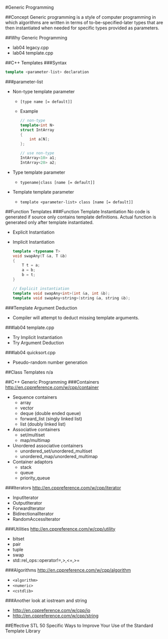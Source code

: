 #Generic Programming

##Concept
Generic programming is a style of computer programming in which algorithms are written in terms of to-be-specified-later types that are then instantiated when needed for specific types provided as parameters.

##Why Generic Programming
- lab04 legacy.cpp
- lab04 template.cpp

##C++ Templates
###Syntax

```c++
template <parameter-list> declaration
```

###parameter-list
- Non-type template parameter
  - `[type name [= default]]`
  - Example

    ```c++
    // non-type
    template<int N>
    struct IntArray
    {
        int a[N];
    };

    // use non-type
    IntArray<10> a1;
    IntArray<20> a2;
    ```

- Type template parameter
  - `typename|class [name [= default]]`
- Template template parameter
  - `template <parameter-list> class [name [= default]]`

##Function Templates
###Function Template Instantiation
No code is generated if source only contains template definitions. Actual function is generated only after template instantiated.
- Explicit Instantiation
- Implicit Instantiation

    ```c++
    template <typename T>
    void swapAny(T &a, T &b)
    {
        T t = a;
        a = b;
        b = t;
    }

    // Explicit instantiation
    template void swapAny<int>(int &a, int &b);
    template void swapAny<string>(string &a, string &b);
    ```

###Template Argument Deduction
- Compiler will attempt to deduct missing template arguments.

###lab04 template.cpp
- Try Implicit Instantiation
- Try Argument Deduction

###lab04 quicksort.cpp
- Pseudo-random number generation

##Class Templates
n/a

##C++ Generic Programming
###Containers
http://en.cppreference.com/w/cpp/container
- Sequence containers
  - array
  - vector
  - deque (double ended queue)
  - forward_list (singly linked list)
  - list (doubly linked list)
- Associative containers
  - set/multiset
  - map/multimap
- Unordered associative containers
  - unordered_set/unordered_multiset
  - unordered_map/unordered_multimap
- Container adaptors
  - stack
  - queue
  - priority_queue

###Iterators
http://en.cppreference.com/w/cpp/iterator
- InputIterator
- OutputIterator
- ForwardIterator
- BidirectionalIterator
- RandomAccessIterator

###Utilities
http://en.cppreference.com/w/cpp/utility
- bitset
- pair
- tuple
- swap
- std::rel_ops::operator!=,>,<=,>=

###Algorithms
http://en.cppreference.com/w/cpp/algorithm
- `<algorithm>`
- `<numeric>`
- `<cstdlib>`

###Another look at iostream and string
- http://en.cppreference.com/w/cpp/io
- http://en.cppreference.com/w/cpp/string

##Effective STL
50 Specific Ways to Improve Your Use of the Standard Template Library
